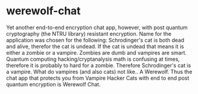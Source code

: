# werewolf-chat
Yet another end-to-end encryption chat app, however, with post quantum cryptography (the NTRU library) resistant encryption.  Name for the application was chosen for the following: Schrodinger's cat is both dead and alive, therefor the cat is undead. If the cat is undead that means it is either a zombie or a vampire. Zombies are dumb and vampires are smart. Quantum computing hacking/cryptanalysis math is confusing at times, therefore it is probably to hard for a zombie. Therefore Schrodinger's cat is a vampire. What do vampires (and also cats) not like.. A Werewolf. Thus the chat app that protects you from Vampire Hacker Cats with end to end post quantum encryption is Werewolf Chat.
